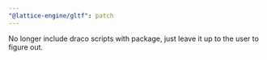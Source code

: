 ```yaml
---
"@lattice-engine/gltf": patch
---
```


No longer include draco scripts with package, just leave it up to the user to figure out.
